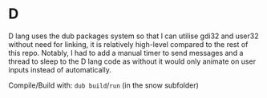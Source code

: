  # D
 D lang uses the dub packages system so that I can utilise gdi32 and user32 without need for linking, it is relatively high-level compared to the rest of this repo. Notably, I had to add a manual timer to send messages and a thread to sleep to the D lang code as without it would only animate on user inputs instead of automatically.

 Compile/Build with: `dub build`/`run` (in the snow subfolder)
 